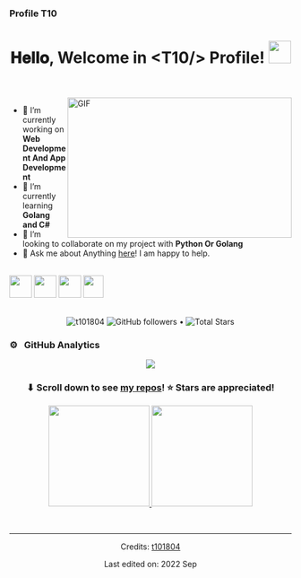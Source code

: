 ### Profile T10

<h1 align="center">
  𝐇𝐞𝐥𝐥𝐨, Welcome in &lt;T10/&gt; Profile!
  <a target="_blank">
    <img src="https://github.com/JayantGoel001/JayantGoel001/blob/master/GIF/Hi.gif" width="40px" />
  </a>
</h1>

<br/>
<br/>
<a target="_blank">
  <img align="right" height="250" width="400" alt="GIF" src="https://64.media.tumblr.com/b571cf60181129e78a2c5985b443851e/tumblr_pky1ntVRAF1v059coo1_540.gif">
</a>

- 🔭 I’m currently working on **Web Development And App Development**
- 🌱 I’m currently learning **Golang and C#**
- 👯 I’m looking to collaborate on my project with **Python Or Golang**
- 💬 Ask me about Anything [here](https://github.com/t101804/t101804/issues/1)! I am happy to help.
<br>
<code><img height="40" width="40" src="https://blog.golang.org/go-brand/Go-Logo/SVG/Go-Logo_Blue.svg"></code>
<code><img height="40" width="40" src="https://brandeps.com/logo-download/C/C-Sharp-logo-vector-01.svg"></code>
<code><img height="40" width="40" src="https://cdn.iconscout.com/icon/free/png-256/css-131-722685.png"></code>
<code><img height="40" width="36" src="https://s3.dualstack.us-east-2.amazonaws.com/pythondotorg-assets/media/community/logos/python-logo-only.png"></code>


<br/>
<br/>


<p align="center">  
  <img src="https://komarev.com/ghpvc/?username=t101804" alt="t101804" />
  <img alt="GitHub followers" src="https://img.shields.io/github/followers/t101804?label=Followers&style=social"> •   
  <img src="https://img.shields.io/github/stars/t101804?label=Stars" alt="Total Stars">
</p>




### ⚙️ &nbsp; GitHub Analytics
<p align="center">
  <a href="https://github.com/t101804/github-readme-streak-stats">
    <img src="https://github-readme-streak-stats.herokuapp.com/?user=t101804#version3"/>
  </a>
</p>

<h3 align="center">⬇ Scroll down to see <a href="https://github.com/t101804?tab=repositories">my repos</a>! ⭐ Stars are appreciated!</h3>


<p align="center">
<a href="https://github.com/t101804">
  <img height="180em" src="https://github-readme-stats-eight-theta.vercel.app/api?username=t101804&show_icons=true&theme=vue-light&include_all_commits=true&count_private=true" />
  <img height="180em" src="https://github-readme-stats-eight-theta.vercel.app/api/top-langs/?username=t101804&layout=compact&exclude_lang=java+r&theme=vue-light" />
</a>
</p>



<div align="center">


<br/>






------
Credits: [t101804](https://github.com/t101804)

Last edited on: 2022 Sep
